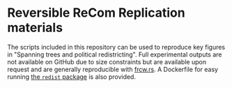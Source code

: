 # Reversible ReCom Replication materials 

The scripts included in this repository can be used to reproduce key figures in  "Spanning trees and political redistricting". Full experimental outputs are not available on GitHub due to size constraints but are available upon request and are generally reproducible with [frcw.rs](https://github.com/mggg/frcw.rs). A Dockerfile for easy running [the `redist` package](https://github.com/alarm-redist/redist) is also provided.
